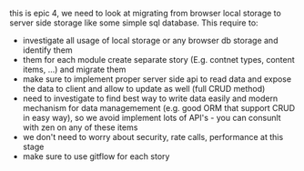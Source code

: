 this is epic 4, we need to look at migrating from browser local storage to server side storage like some simple sql database. This require to:
- investigate all usage of local storage or any browser db storage and identify them
- them for each module create separate story (E.g. contnet types, content items, ...) and migrate them
- make sure to implement proper server side api to read data and expose the data to client and allow to update as well (full CRUD method)
- need to investigate to find best way to write data easily and modern mechanism for data managemement (e.g. good ORM that support CRUD in easy way), so we avoid implement lots of API's - you can consunlt with zen on any of these items
- we don't need to worry about security, rate calls, performance at this stage
- make sure to use gitflow for each story